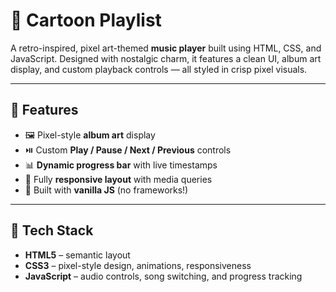 # 🎵 Cartoon Playlist

A retro-inspired, pixel art-themed **music player** built using HTML, CSS, and JavaScript. Designed with nostalgic charm, it features a clean UI, album art display, and custom playback controls — all styled in crisp pixel visuals.

---

## 🚀 Features

- 🖼️ Pixel-style **album art** display  
- ⏯️ Custom **Play / Pause / Next / Previous** controls  
- 📊 **Dynamic progress bar** with live timestamps  
- 📱 Fully **responsive layout** with media queries  
- 💾 Built with **vanilla JS** (no frameworks!)

---

## 🔧 Tech Stack

- **HTML5** – semantic layout  
- **CSS3** – pixel-style design, animations, responsiveness  
- **JavaScript** – audio controls, song switching, and progress tracking


